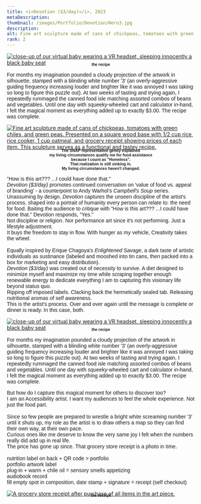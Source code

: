 ```yaml
---
title: <i>Devotion ($3/day)</i>, 2023
metaDescription:
thumbnail: /images/Portfolio/Devotion/Hero3.jpg
description:
alt: Fine art sculpture made of cans of chickpeas, tomatoes with green chiles, and green peas. Presented on a square wood base with 1/2 cup rice, rice cooker, 1 cup oatmeal, and grocery receipt showing prices of each item. This sculpture serves as a functional and tastey recipe.
rank: 2
---
```

<div class="row">
  <div class="col-md-1">
  </div>
  <div class="col-md-3">
  <a href= "/images/Portfolio/Devotion/recipe_sm.jpg">
     <img src="/images/Portfolio/Devotion/recipe_sm.jpg" alt="close-up of our virtual  baby wearing a VR headset, sleeping innocently a black baby seat"></img>
    </a>
    <p style="font-family: arial; font-size: .75em; font-weight:bold; text-align: center; margin-top: -2%">the recipe</p>
  </div>
  <div class="col-md-5">
    <p style="font-family:arial">For months my imagination pounded a cloudy projection of the artwork in silhouette, stamped with a blinding white number '3' (an overly-aggressive guiding frequency increasing louder and brighter like it was annoyed I was taking so long to figure this puzzle out). At two weeks of tasting and trying again, I repeatedly rummaged the canned food isle matching assorted combos of beans and vegetables. Until one day with squeeky-wheeled cart and calculator in-hand, I felt the magical moment as everything added up to exactly $3.00. The recipe was complete.</p>
  </div>
</div>

<div>
<a href= "/images/Portfolio/Devotion/Hero3.jpg" alt= "Fine art sculpture made of cans of chickpeas, tomatoes with green chiles, and green peas. Presented on a square wood base with 1/2 cup rice, rice cooker, 1 cup oatmeal, and grocery receipt showing prices of each item. This sculpture serves as a functional and tastey recipe.">
<img src= "/images/Portfolio/Devotion/Hero3.jpg" alt= "Fine art sculpture made of cans of chickpeas, tomatoes with green chiles, and green peas. Presented on a square wood base with 1/2 cup rice, rice cooker, 1 cup oatmeal, and grocery receipt showing prices of each item. This sculpture serves as a functional and tastey recipe." />
</a>
</div>

<div class="row">
  <div class="col-md-12">
    <p style="font-family: arial; font-size: .75em; font-weight:bold; text-align: center; margin-top: -1%">The SNAP representative gently explained</br>my living circumstances qualify me for food assistance</br>because I count as "Homeless".</br>That realization is still sinking in.</br>My living circumstances haven't changed.</br></p>
  </div>
</div>

<div class="row">
  <div class="col-md-1">
  </div>
  <div class="col-md-10">
    <p style="font-family: arial">"How is this art??? ...I could have done that."</br>
	<i>Devotion ($3/day)</i> promotes continued conversation on 'value of food vs. appeal of branding' - a counterpoint to Andy Warhol's <i>Campbell's Soup</i> series.
	Unassuming by design, <i>Devotion</i> captures the unseen discipline of the artist's process, shaped into a portrait of humanity every person can relate to: the need for food.
	Baiting the audience to critique with "How is this art??? ...I could have done that." Devotion responds, "Yes."</br>
	Not discipline or religion. Nor performance art since it's not performing. Just a lifestyle adjustment.</br>
	It buys the freedom to stay in flow. With hunger as my vehicle, Creativity takes the wheel.<br><br>Equally inspired by Erique Chagoya's <i>Enlightened Savage</i>, a dark taste of artistic individuals as sustinance (labeled and mooshed into tin cans, then packed into a box for marketing and easy distribution).</br>
	<i>Devotion ($3/day)</i> was created out of necessity to survive. A diet designed to minimize myself and maximize my time
	while scraping together enough renewable energy to dedicate everything I am to capturing this visionary life beyond status quo.</br>
	Ripping off imposed labels. Clacking back the hermetically sealed tab.
	Releasing nutritional aromas of self awareness.</br>This is the artist's process.
	Over and over again until the message is complete or dinner is ready. In this case, both.</p>
  </div>
</div>

<div class="row">
  <div class="col-md-1">
  </div>
  <div class="col-md-3">
  <a href= "/images/Portfolio/Devotion/recipe_sm.jpg">
     <img src="/images/Portfolio/Devotion/recipe_sm.jpg" alt="close-up of our virtual  baby wearing a VR headset, sleeping innocently a black baby seat"></img>
    </a>
    <p style="font-family: arial; font-size: .75em; font-weight:bold; text-align: center; margin-top: -2%">the recipe</p>
  </div>
  <div class="col-md-5">
    <p style="font-family:arial">For months my imagination pounded a cloudy projection of the artwork in silhouette, stamped with a blinding white number '3' (an overly-aggressive guiding frequency increasing louder and brighter like it was annoyed I was taking so long to figure this puzzle out). At two weeks of tasting and trying again, I repeatedly rummaged the canned food isle matching assorted combos of beans and vegetables. Until one day with squeeky-wheeled cart and calculator in-hand, I felt the magical moment as everything added up to exactly $3.00. The recipe was complete.</p>
  </div>
</div>

<div class="row">
  <div class="col-md-3">
  </div>
  <div class="col-md-5">
    <p style="font-family:arial">But how do I capture this magical moment for others to discover too?<br>I am an Accessibility artist. I want my audiences to feel the whole experience. Not just the food part.<br><br>Since so few people are prepared to wrestle a bright white screaming number '3' until it shuts up, my role as the artist is to draw others a map so they can find their own way, at their own pace.<br>Curious ones like me deserve to know the very same joy I felt when the numbers really did add up in real life.<br>The price has gone up since. That grocery store receipt is a photo in time.<br><br>
	nutrition label on back + QR code > portfolio<br>
	portfolio artwork label<br>
	plug-in + warm + chile oil = sensory smells appetizing<br>
	audiobook record<br>
	fill empty spot in composition, date stamp + signature = receipt (self checkout)
	</p>
  </div>
  <div class="col-md-3">
    <a href= "/images/Portfolio/Devotion/receipt_sm.jpg">
     <img src="/images/Portfolio/Devotion/receipt_sm.jpg" alt="A grocery store receipt after purchase of all items in the art piece."></img>
    </a>
    <p style="font-family: arial; font-size: .75em; font-weight:bold; text-align: center; margin-top: -2%">the receipt</p>
  </div>
</div>